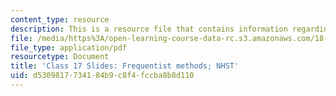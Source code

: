 ```yaml
---
content_type: resource
description: This is a resource file that contains information regarding class 17.
file: /media/https%3A/open-learning-course-data-rc.s3.amazonaws.com/18-05-introduction-to-probability-and-statistics-spring-2014/d5309817734184b9c8f4fccba8b8d110_MIT18_05S14_class17_slides.pdf
file_type: application/pdf
resourcetype: Document
title: 'Class 17 Slides: Frequentist methods; NHST'
uid: d5309817-7341-84b9-c8f4-fccba8b8d110
---
```

